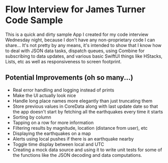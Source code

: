 # Flow Interview for James Turner Code Sample
This is a quick and dirty sample App I created for my code interview Wednesday night, because I don't have any non-proprietary code I can share... It's not pretty by any means, it's intended to show that I know how to deal with JSON data tasks, dispatch queues, using Combine for subscribing to
data updates, and various basic SwiftUI things like HStacks, Lists, etc as well as responsiveness to screen footprint.

## Potential Improvements (oh so many...)
- Real error handling and logging instead of prints
- Make the UI actually look nice
- Handle long place names more elegantly than just truncating them
- Store previous values in CoreData along with last update date so that the app doesn't start by fetching all the earthquakes every time it starts
- Sorting by column
- Tapping on a row for more information
- Filtering results by magnitude, location (distance from user), etc
- Displaying the earthquakes on a map
- Alerts using local pushes if there is an earthquake nearby
- Toggle time display between local and UTC
- Creating a mock data source and using it to write unit tests for some of the functions like the JSON decoding and data computations.
